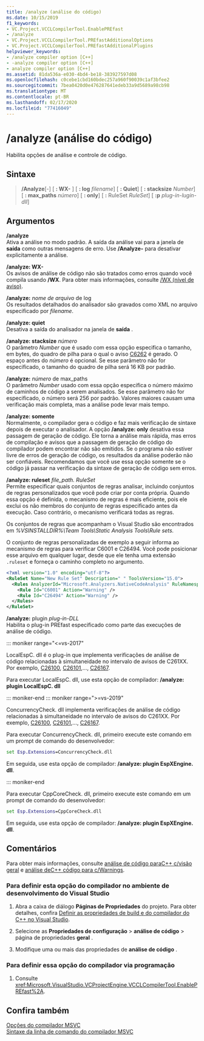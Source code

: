 ```yaml
---
title: /analyze (análise do código)
ms.date: 10/15/2019
f1_keywords:
- VC.Project.VCCLCompilerTool.EnablePREfast
- /analyze
- VC.Project.VCCLCompilerTool.PREfastAdditionalOptions
- VC.Project.VCCLCompilerTool.PREfastAdditionalPlugins
helpviewer_keywords:
- /analyze compiler option [C++]
- -analyze compiler option [C++]
- analyze compiler option [C++]
ms.assetid: 81da536a-e030-4bd4-be18-383927597d08
ms.openlocfilehash: c0cebe1cbd160bdec257a960f90039c1af3bfee2
ms.sourcegitcommit: 7bea0420d0e476287641edeb33a9d5689a98cb98
ms.translationtype: MT
ms.contentlocale: pt-BR
ms.lasthandoff: 02/17/2020
ms.locfileid: "77416049"
---
```

# <a name="analyze-code-analysis"></a>/analyze (análise do código)

Habilita opções de análise e controle de código.

## <a name="syntax"></a>Sintaxe

> **/Analyze**[-] [ **: WX-** ] [ **: log** *filename*] [ **: Quiet**] [ **: stacksize** *Number*] [ **: max_paths** *número*] [ **: only**] [ **:** RuleSet *RuleSet*] [ **:p** *plug-in-lugin-dll*]

## <a name="arguments"></a>Argumentos

**/analyze**\
Ativa a análise no modo padrão. A saída da análise vai para a janela de **saída** como outras mensagens de erro. Use **/Analyze-** para desativar explicitamente a análise.

**/analyze: WX-** \
Os avisos de análise de código não são tratados como erros quando você compila usando **/WX**. Para obter mais informações, consulte [/WX (nível de aviso)](compiler-option-warning-level.md).

**/analyze:** *nome de arquivo* de log\
Os resultados detalhados do analisador são gravados como XML no arquivo especificado por *filename*.

**/analyze: quiet**\
Desativa a saída do analisador na janela de **saída** .

**/analyze: stacksize** *número*\
O parâmetro *Number* que é usado com essa opção especifica o tamanho, em bytes, do quadro de pilha para o qual o aviso [C6262](/cpp/code-quality/c6262) é gerado. O espaço antes do *número* é opcional. Se esse parâmetro não for especificado, o tamanho do quadro de pilha será 16 KB por padrão.

**/analyze:** *número* de max_paths\
O parâmetro *Number* usado com essa opção especifica o número máximo de caminhos de código a serem analisados. Se esse parâmetro não for especificado, o número será 256 por padrão. Valores maiores causam uma verificação mais completa, mas a análise pode levar mais tempo.

**/analyze: somente**\
Normalmente, o compilador gera o código e faz mais verificação de sintaxe depois de executar o analisador. A opção **/analyze: only** desativa essa passagem de geração de código. Ele torna a análise mais rápida, mas erros de compilação e avisos que a passagem de geração de código do compilador podem encontrar não são emitidos. Se o programa não estiver livre de erros de geração de código, os resultados da análise poderão não ser confiáveis. Recomendamos que você use essa opção somente se o código já passar na verificação da sintaxe de geração de código sem erros.

**/analyze: ruleset** *file_path. RuleSet*\
Permite especificar quais conjuntos de regras analisar, incluindo conjuntos de regras personalizados que você pode criar por conta própria. Quando essa opção é definida, o mecanismo de regras é mais eficiente, pois ele exclui os não membros do conjunto de regras especificado antes da execução. Caso contrário, o mecanismo verificará todas as regras.

Os conjuntos de regras que acompanham o Visual Studio são encontrados em *%VSINSTALLDIR%\Team Tools\Static Analysis Tools\Rule sets.*

O conjunto de regras personalizadas de exemplo a seguir informa ao mecanismo de regras para verificar C6001 e C26494. Você pode posicionar esse arquivo em qualquer lugar, desde que ele tenha uma extensão `.ruleset` e forneça o caminho completo no argumento.

```xml
<?xml version="1.0" encoding="utf-8"?>
<RuleSet Name="New Rule Set" Description=" " ToolsVersion="15.0">
  <Rules AnalyzerId="Microsoft.Analyzers.NativeCodeAnalysis" RuleNamespace="Microsoft.Rules.Native">
    <Rule Id="C6001" Action="Warning" />
    <Rule Id="C26494" Action="Warning" />
  </Rules>
</RuleSet>
```

**/analyze:** plugin *plug-in-DLL*\
Habilita o plug-in PREfast especificado como parte das execuções de análise de código.

::: moniker range="<=vs-2017"

LocalEspC. dll é o plug-in que implementa verificações de análise de código relacionadas à simultaneidade no intervalo de avisos de C261XX. Por exemplo, [C26100](/cpp/code-quality/c26100), [C26101](/cpp/code-quality/c26101),..., [C26167](/cpp/code-quality/c26167).

Para executar LocalEspC. dll, use esta opção de compilador: **/analyze: plugin LocalEspC. dll**

::: moniker-end
::: moniker range=">=vs-2019"

ConcurrencyCheck. dll implementa verificações de análise de código relacionadas à simultaneidade no intervalo de avisos do C261XX. Por exemplo, [C26100](/cpp/code-quality/c26100), [C26101](/cpp/code-quality/c26101),..., [C26167](/cpp/code-quality/c26167).

Para executar ConcurrencyCheck. dll, primeiro execute este comando em um prompt de comando do desenvolvedor:

```cmd
set Esp.Extensions=ConcurrencyCheck.dll
```

Em seguida, use esta opção de compilador: **/analyze: plugin EspXEngine. dll**.

::: moniker-end

Para executar CppCoreCheck. dll, primeiro execute este comando em um prompt de comando do desenvolvedor:

```cmd
set Esp.Extensions=CppCoreCheck.dll
```

Em seguida, use esta opção de compilador: **/analyze: plugin EspXEngine. dll**.

## <a name="remarks"></a>Comentários

Para obter mais informações, consulte [análise de código paraC++ c/visão geral](/cpp/code-quality/code-analysis-for-c-cpp-overview) e [análise deC++ código para c/Warnings](/cpp/code-quality/code-analysis-for-c-cpp-warnings).

### <a name="to-set-this-compiler-option-in-the-visual-studio-development-environment"></a>Para definir esta opção do compilador no ambiente de desenvolvimento do Visual Studio

1. Abra a caixa de diálogo **Páginas de Propriedades** do projeto. Para obter detalhes, confira [Definir as propriedades de build e do compilador do C++ no Visual Studio](../working-with-project-properties.md).

1. Selecione as **Propriedades de configuração** > **análise de código** > página de propriedades **geral** .

1. Modifique uma ou mais das propriedades de **análise de código** .

### <a name="to-set-this-compiler-option-programmatically"></a>Para definir essa opção do compilador via programação

1. Consulte <xref:Microsoft.VisualStudio.VCProjectEngine.VCCLCompilerTool.EnablePREfast%2A>.

## <a name="see-also"></a>Confira também

[Opções do compilador MSVC](compiler-options.md)\
[Sintaxe da linha de comando do compilador MSVC](compiler-command-line-syntax.md)

